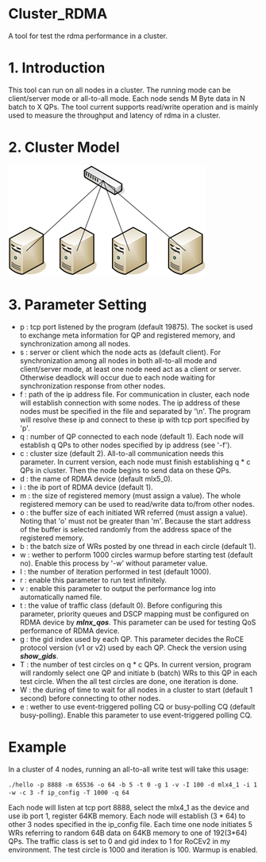 # Cluster_RDMA
A tool for test the rdma performance in a cluster.

# 1. Introduction
This tool can run on all nodes in a cluster. The running mode can be client/server mode or all-to-all mode. Each node sends M Byte data in N batch to X QPs. The tool current supports read/write operation and is mainly used to measure the throughput and latency of rdma in a cluster. 

# 2. Cluster Model
![Cluster](cluster.png)

# 3. Parameter Setting
- p : tcp port listened by the program (default 19875). The socket is used to exchange meta information for  QP and registered memory, and synchronization among all nodes.
- s : server or client which the node acts as (default client). For synchronization among all nodes in both all-to-all mode and client/server mode, at least one node need act as a client or server. Otherwise deadlock will occur due to each node waiting for synchronization response from other nodes.
- f : path of the ip address file. For communication in cluster, each node will establish connection with some nodes. The ip address of these nodes must be specified in the file and separated by '\n'. The program will resolve these ip and connect to these ip with tcp port specified by 'p'.
- q : number of QP connected to each node (default 1). Each node will establish q QPs to other nodes specified by ip address (see '-f').
- c : cluster size (default 2). All-to-all communication needs this parameter. In current version, each node must finish establishing q * c QPs in cluster. Then the node begins to send data on these QPs. 
- d : the name of RDMA device (default mlx5_0). 
- i : the ib port of RDMA device (default 1).
- m : the size of registered memory (must assign a value). The whole registered memory can be used to read/write data to/from other nodes.
- o : the buffer size of each initiated WR referred (must assign a value). Noting that 'o' must not be greater than 'm'. Because the start address of the buffer is selected randomly from the address space of the registered memory.
- b : the batch size of WRs posted by one thread in each circle (default 1).
- w : wether to perform 1000 circles warmup before starting test (default no). Enable this process by '-w' without parameter value.
- I : the number of iteration performed in test (default 1000).
- r : enable this parameter to run test infinitely.
- v : enable this parameter to output the performance log into automatically named file.
- t : the value of traffic class (default 0). Before configuring this parameter, priority queues and DSCP mapping must be configured on RDMA device by ***mlnx_qos***. This parameter can be used for testing QoS performance of RDMA device.
- g : the gid index used by each QP. This parameter decides the RoCE protocol version (v1 or v2) used by each QP. Check the version using ***show_gids***.
- T : the number of test circles on q * c QPs. In current version, program will randomly select one QP and initiate b (batch) WRs to this QP in each test circle. When the all test circles are done, one iteration is done.
- W : the during of time to wait for all nodes in a cluster to start (default 1 second) before connecting to other nodes.
- e : wether to use event-triggered polling CQ or busy-polling CQ (default busy-polling). Enable this parameter to use event-triggered polling CQ.

# Example

In a cluster of 4 nodes, running an all-to-all write test will take this usage:
```shell
./hello -p 8888 -m 65536 -o 64 -b 5 -t 0 -g 1 -v -I 100 -d mlx4_1 -i 1 -w -c 3 -f ip_config -T 1000 -q 64
```
Each node will listen at tcp port 8888, select the mlx4_1 as the device and use ib port 1, register 64KB memory. Each node will establish (3 * 64) to other 3 nodes specified in the ip_config file. Each time one node initiates 5 WRs referring to random 64B data on 64KB memory to one of 192(3*64) QPs. The traffic class is set to 0 and gid index to 1 for RoCEv2 in my environment. The test circle is 1000 and iteration is 100. Warmup is enabled.
